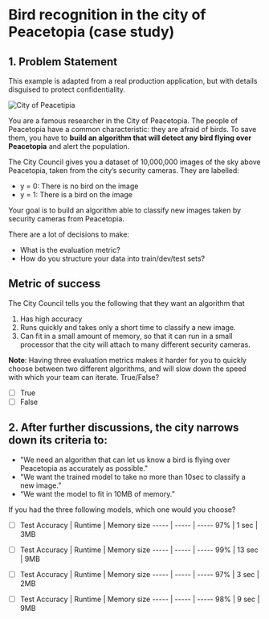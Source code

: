 # Bird recognition in the city of Peacetopia (case study)
## 1. Problem Statement

This example is adapted from a real production application, but with details disguised to protect confidentiality.

![City of Peacetipia](https://d3c33hcgiwev3.cloudfront.net/imageAssetProxy.v1/RjThWXtFEeeumw4MySoK5g_4b24d6550498b64919bb5255dd329704_mont-saint-michel-688405_1920.jpg?expiry=1520812800000&hmac=1DamngkE1UUSsiFwglZeaJaPK0XJIh3TvPRuJjM3Biw)

You are a famous researcher in the City of Peacetopia. The people of Peacetopia have a common characteristic: they are afraid of birds. To save them, you have to **build an algorithm that will detect any bird flying over Peacetopia** and alert the population.

The City Council gives you a dataset of 10,000,000 images of the sky above Peacetopia, taken from the city’s security cameras. They are labelled:

- y = 0: There is no bird on the image
- y = 1: There is a bird on the image

Your goal is to build an algorithm able to classify new images taken by security cameras from Peacetopia.

There are a lot of decisions to make:

- What is the evaluation metric?
- How do you structure your data into train/dev/test sets?

## Metric of success

The City Council tells you the following that they want an algorithm that

1. Has high accuracy
2. Runs quickly and takes only a short time to classify a new image.
3. Can fit in a small amount of memory, so that it can run in a small processor that the city will attach to many different security cameras.

**Note**: Having three evaluation metrics makes it harder for you to quickly choose between two different algorithms, and will slow down the speed with which your team can iterate. True/False?

- [ ] True
- [ ] False

## 2. After further discussions, the city narrows down its criteria to:

- "We need an algorithm that can let us know a bird is flying over Peacetopia as accurately as possible."
- "We want the trained model to take no more than 10sec to classify a new image.”
- “We want the model to fit in 10MB of memory.”

If you had the three following models, which one would you choose?

- [ ] Test Accuracy | Runtime | Memory size
----- | ----- | -----
97% | 1 sec | 3MB

- [ ] Test Accuracy | Runtime | Memory size
----- | ----- | -----
99% | 13 sec | 9MB

- [ ] Test Accuracy | Runtime | Memory size
----- | ----- | -----
97% | 3 sec | 2MB

- [ ] Test Accuracy | Runtime | Memory size
----- | ----- | -----
98% | 9 sec | 9MB
